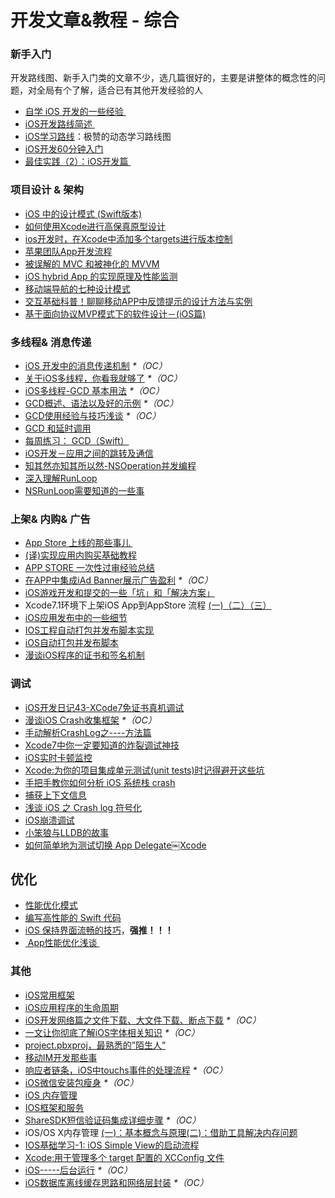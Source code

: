 # 开发文章&教程 - 综合
### 新手入门
开发路线图、新手入门类的文章不少，选几篇很好的，主要是讲整体的概念性的问题，对全局有个了解，适合已有其他开发经验的人
- [自学 iOS 开发的一些经验 ][1]
- [iOS开发路线简述 ][2]
- [iOS学习路线][3]：极赞的动态学习路线图
- [iOS开发60分钟入门][4]
- [最佳实践（2）：iOS开发篇 ][5]

### 项目设计 & 架构
- [iOS 中的设计模式 (Swift版本)][6]
- [如何使用Xcode进行高保真原型设计][7]
- [ios开发时，在Xcode中添加多个targets进行版本控制][8]
- [苹果团队App开发流程][9]
- [被误解的 MVC 和被神化的 MVVM][10]
- [iOS hybrid App 的实现原理及性能监测][11]
- [移动端导航的七种设计模式][12]
- [交互基础科普！聊聊移动APP中反馈提示的设计方法与实例][13]
- [基于面向协议MVP模式下的软件设计－(iOS篇)][14]

### 多线程& 消息传递
- [iOS 开发中的消息传递机制][15] _\*（OC）_
- [关于iOS多线程，你看我就够了][16] _\*（OC）_
- [iOS多线程-GCD 基本用法][17] _\*（OC）_
- [GCD概述、语法以及好的示例][18] _\*（OC）_
- [GCD使用经验与技巧浅谈][19] _\*（OC）_
- [GCD 和延时调用][20]
- [每周练习： GCD（Swift）][21]
- [iOS开发－应用之间的跳转及通信][22]
- [知其然亦知其所以然-NSOperation并发编程][23]
- [深入理解RunLoop][24]
- [NSRunLoop需要知道的一些事][25]

### 上架& 内购& 广告
- [App Store 上线的那些事儿 ][26]
- [(译)实现应用内购买基础教程][27]
- [APP STORE 一次性过审经验总结][28]
- [在APP中集成iAd Banner展示广告盈利][29] _\*（OC）_
- [iOS游戏开发和提交的一些「坑」和「解决方案」][30]
- Xcode7.1环境下上架iOS App到AppStore 流程 [(一)][31][（二）][32][（三）][33]
- [iOS应用发布中的一些细节][34]
- [IOS工程自动打包并发布脚本实现][35]
- [iOS自动打包并发布脚本][36]
- [漫谈iOS程序的证书和签名机制][37]

### 调试
- [iOS开发日记43-XCode7免证书真机调试][38]
- [漫谈iOS Crash收集框架][39] _\*（OC）_
- [手动解析CrashLog之----方法篇][40]
- [Xcode7中你一定要知道的炸裂调试神技][41]
- [iOS实时卡顿监控][42]
- [Xcode:为你的项目集成单元测试(unit tests)时记得避开这些坑][43]
- [手把手教你如何分析 iOS 系统栈 crash][44]
- [捕获上下文信息][45]
- [浅谈 iOS 之 Crash log 符号化][46]
- [iOS崩溃调试][47]
- [小笨狼与LLDB的故事][48]
- [如何简单地为测试切换 App Delegate￼Xcode][49] 

## 优化
- [性能优化模式][50]
- [编写高性能的 Swift 代码][51]
- [iOS 保持界面流畅的技巧][52]，**强推！！！**
- [ App性能优化浅谈 ][53]

### 其他
- [iOS常用框架][54]
- [iOS应用程序的生命周期][55]
- [iOS开发网络篇之文件下载、大文件下载、断点下载][56] _\*（OC）_
- [一文让你彻底了解iOS字体相关知识][57] _\*（OC）_
- [project.pbxproj，最熟悉的”陌生人”][58]
- [移动IM开发那些事][59]
- [响应者链条，iOS中touchs事件的处理流程][60] _\*（OC）_
- [iOS微信安装包瘦身][61] _\*（OC）_
- [iOS 内存管理][62]
- [IOS框架和服务][63]
- [ShareSDK短信验证码集成详细步骤][64] _\*（OC）_
- iOS/OS X内存管理 [(一)：基本概念与原理][65][(二)：借助工具解决内存问题][66]
- [IOS基础学习-1: iOS Simple View的启动流程][67]
- [Xcode:用于管理多个 target 配置的 XCConfig 文件][68]
- [iOS-----后台运行][69] _\*（OC）_
- [iOS数据库离线缓存思路和网络层封装][70] _\*（OC）_

[1]:	http://limboy.me/ios/2014/12/31/learning-ios.html
[2]:	http://www.coderyi.com/archives/397
[3]:	http://ios.skyfox.org/route.html
[4]:	http://blog.csdn.net/a451493485/article/details/9364867
[5]:	http://ios.jobbole.com/81830/
[6]:	http://wiki.jikexueyuan.com/project/ios-design-patterns-in-swift/
[7]:	http://isux.tencent.com/xcode-storyboard.html
[8]:	http://blog.csdn.net/ysysbaobei/article/details/10951991
[9]:	http://atleeon.com/write/2015/08/30/fake-it-till-you-make-it/
[10]:	http://blog.devtang.com/blog/2015/11/02/mvc-and-mvvm/ "被误解的 MVC 和被神化的 MVVM"
[11]:	http://www.cocoachina.com/ios/20151118/14270.html
[12]:	http://www.ui.cn/detail/73429.html
[13]:	http://www.uisdc.com/app-feedback-method-use-case "交互基础科普！聊聊移动APP中反馈提示的设计方法与实例"
[14]:	http://www.jianshu.com/p/f7ff18ac1c31 "基于面向协议MVP模式下的软件设计－(iOS篇)"
[15]:	http://objccn.io/issue-7-4/
[16]:	http://www.jianshu.com/p/0b0d9b1f1f19
[17]:	http://www.jianshu.com/p/e0928a243373
[18]:	https://github.com/bboyfeiyu/iOS-tech-frontier/blob/master/issue-2/GCD%E6%A6%82%E8%BF%B0%E3%80%81%E8%AF%AD%E6%B3%95%E4%BB%A5%E5%8F%8A%E5%A5%BD%E7%9A%84%E7%A4%BA%E4%BE%8B.md
[19]:	http://tutuge.me/2015/04/03/something-about-gcd/
[20]:	http://swifter.tips/gcd-delay-call/
[21]:	https://github.com/icepy/_posts/issues/14?hmsr=toutiao.io&utm_medium=toutiao.io&utm_source=toutiao.io
[22]:	http://www.cnblogs.com/GarveyCalvin/p/4877115.html "iOS开发－应用之间的跳转及通信"
[23]:	http://www.jianshu.com/p/ebb3e42049fd "知其然亦知其所以然-NSOperation并发编程"
[24]:	http://blog.ibireme.com/2015/05/18/runloop/ "深入理解RunLoop"
[25]:	https://mp.weixin.qq.com/s?__biz=MzAwMjYwMTAwNw==&mid=403269344&idx=1&sn=6363492cf8ed066cd4581d9840ff089f
[26]:	http://wiki.jikexueyuan.com/project/app-store-refused/
[27]:	http://www.jianshu.com/p/741b2a044e78
[28]:	http://pmjane.com/post/app-store-ci-xing-guo-shen-jing-yan-zong-jie
[29]:	http://www.cocoachina.com/ios/20140928/9780.html
[30]:	http://wuzhiwei.net/ios_dev_trap_and_solution/ "iOS游戏开发和提交的一些「坑」和「解决方案」"
[31]:	http://www.cnblogs.com/ChinaKingKong/p/4957682.html "Xcode7.1环境下上架iOS App到AppStore 流程 (Part 一)"
[32]:	http://www.cnblogs.com/ChinaKingKong/p/4964549.html
[33]:	http://www.cnblogs.com/ChinaKingKong/p/4964745.html
[34]:	http://www.cnblogs.com/daiweilai/p/4974394.html "iOS应用发布中的一些细节"
[35]:	http://blog.nswebfrog.com/2013/02/18/ios-automation/ "IOS工程自动打包并发布脚本实现"
[36]:	http://liumh.com/2015/11/25/ios-auto-archive-ipa/ "iOS自动打包并发布脚本"
[37]:	http://www.pchou.info/ios/2015/12/14/ios-certification-and-code-sign.html "漫谈iOS程序的证书和签名机制"
[38]:	http://www.cnblogs.com/Twisted-Fate/p/4935487.html "iOS开发日记43-XCode7免证书真机调试"
[39]:	http://nianxi.net/ios/ios-crash-reporter/
[40]:	http://foggry.com/blog/2015/07/27/ru-he-shou-dong-jie-xi-crashlog/
[41]:	http://www.jianshu.com/p/70ed36cf8a98
[42]:	http://www.tanhao.me/code/151113.html/ "iOS实时卡顿监控"
[43]:	http://www.jianshu.com/p/d15a7dea0c5a "Xcode:为你的项目集成单元测试(unit tests)时记得避开这些坑"
[44]:	http://bugly.qq.com/bbs/forum.php?mod=viewthread&tid=194
[45]:	http://swift.gg/2015/11/16/capturing-context-swiftlang/ "捕获上下文信息"
[46]:	http://news.oneapm.com/crash-log-ios/ "浅谈 iOS 之 Crash log 符号化"
[47]:	http://www.jianshu.com/p/77660e626874 "iOS崩溃调试"
[48]:	http://www.jianshu.com/p/e89af3e9a8d7 "小笨狼与LLDB的故事"
[49]:	http://www.cocoachina.com/ios/20151222/14766.html
[50]:	http://tech.meituan.com/performance_tuning_pattern.html "性能优化模式"
[51]:	http://www.oschina.net/translate/swift-optimizationtips
[52]:	http://blog.ibireme.com/2015/11/12/smooth_user_interfaces_for_ios/
[53]:	http://blog.csdn.net/wwj_748/article/details/50322581 "App性能优化浅谈"
[54]:	http://www.jianshu.com/p/e7fc525f342d
[55]:	http://www.jianshu.com/p/aa50e5350852?utm_campaign=maleskine&utm_content=note&utm_medium=writer_share&utm_source=weibo
[56]:	http://www.jianshu.com/p/f65e32012f07
[57]:	http://www.cnblogs.com/dsxniubility/p/4699352.html
[58]:	http://www.olinone.com/?p=215
[59]:	http://xiangwangfeng.com/2015/05/20/%E7%A7%BB%E5%8A%A8IM%E5%BC%80%E5%8F%91%E9%82%A3%E4%BA%9B%E4%BA%8B/
[60]:	http://www.cnblogs.com/suqiankun/p/4944042.html "响应者链条，iOS中touchs事件的处理流程。"
[61]:	https://mp.weixin.qq.com/s?__biz=MzAwNDY1ODY2OQ==&mid=207986417&idx=1&sn=77ea7d8e4f8ab7b59111e78c86ccfe66&scene=1&srcid=1024pgRuhHtElUqPlXjsizht&key=b410d3164f5f798e9752971b4cb76dd5efae6b5c2f1f10cbafd3573c6186c16ee60ce346711f7433ff6ab0d6aa974e3e&ascene=0&uin=MTQxOTU1ODg4MQ%3D%3D&devicetype=iMac+MacBookPro11%2C5+OSX+OSX+10.11+build(15A284)&version=11020201&pass_ticket=h1CfhovWAS61j24tFYTljyTFl4r9BUlFON7H%2BNl6hMV1ZpVN2kG4%2FLL6yxnDUjd9
[62]:	http://www.cnblogs.com/huangjianwu/p/4962772.html "iOS 内存管理"
[63]:	http://www.cnblogs.com/jgCho/p/4960048.html "IOS框架和服务"
[64]:	http://www.cnblogs.com/ithongjie/p/4974608.html "ShareSDK短信验证码集成详细步骤"
[65]:	http://www.jianshu.com/p/1928b54e1253 "iOS/OS X内存管理(一)：基本概念与原理"
[66]:	http://www.jianshu.com/p/09c5141d4531 "iOS/OS X内存管理(二)：借助工具解决内存问题"
[67]:	http://www.cnblogs.com/eachcto/p/5010304.html "IOS基础学习-1: iOS Simple View的启动流程"
[68]:	http://swift.gg/2015/12/01/xcode-xcconfig-files-for-managing-targets-configurations/ "Xcode:用于管理多个 target 配置的 XCConfig 文件"
[69]:	http://www.cnblogs.com/congli0220/p/5019945.html "iOS-----后台运行"
[70]:	http://www.jianshu.com/p/f2e59e98ab86 "iOS数据库离线缓存思路和网络层封装"